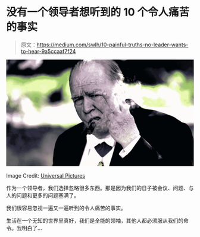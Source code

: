 # 没有一个领导者想听到的 10 个令人痛苦的事实

> 原文：<https://medium.com/swlh/10-painful-truths-no-leader-wants-to-hear-9a5ccaaf7f24>

![](img/ed64eb16591930e69f5d82acd0f01948.png)

Image Credit: [Universal Pictures](http://www.universalpictures.co.uk/micro/darkest-hour)

作为一个领导者，我们选择忽略很多东西。那是因为我们的日子被会议、问题、与人的问题和更多的问题塞满了。

我们很容易忽视一遍又一遍听到的令人痛苦的事实。

生活在一个无知的世界里真好，我们是全能的领袖，其他人都必须服从我们的命令。我明白了…